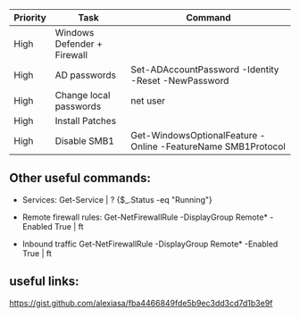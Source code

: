 Priority|Task|Command
--|--|--|
High|Windows Defender + Firewall|
High|AD passwords|Set-ADAccountPassword -Identity <sAMAccountName> -Reset -NewPassword <password>
High|Change local passwords|net user <username> <PASSWORD>
High|Install Patches|
High|Disable SMB1|Get-WindowsOptionalFeature -Online -FeatureName SMB1Protocol 

  
  
## Other useful commands:
  
* Services:
  Get-Service | ? {$_.Status -eq "Running"}
  
* Remote firewall rules:
 Get-NetFirewallRule -DisplayGroup Remote* -Enabled True | ft
* Inbound traffic
   Get-NetFirewallRule -DisplayGroup Remote* -Enabled True | ft
  
  
  
## useful links:
  https://gist.github.com/alexiasa/fba4466849fde5b9ec3dd3cd7d1b3e9f
